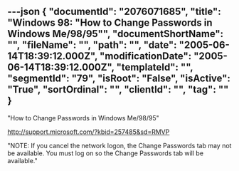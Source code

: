 ---json
{
  "documentId": "2076071685",
  "title": "Windows 98: &quot;How to Change Passwords in Windows Me/98/95&quot;",
  "documentShortName": "",
  "fileName": "",
  "path": "",
  "date": "2005-06-14T18:39:12.000Z",
  "modificationDate": "2005-06-14T18:39:12.000Z",
  "templateId": "",
  "segmentId": "79",
  "isRoot": "False",
  "isActive": "True",
  "sortOrdinal": "",
  "clientId": "",
  "tag": ""
}
---

&quot;How to Change Passwords in Windows Me/98/95&quot;

http://support.microsoft.com/?kbid=257485&sd=RMVP

&quot;NOTE: If you cancel the network logon, the Change Passwords tab may not be available. You must log on so the Change Passwords tab will be available.&quot;

